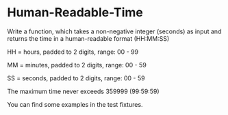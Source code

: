 # Human-Readable-Time



Write a function, which takes a non-negative integer (seconds) as input and returns the time in a human-readable format (HH:MM:SS) 



HH = hours, padded to 2 digits, range: 00 - 99



MM = minutes, padded to 2 digits, range: 00 - 59



SS = seconds, padded to 2 digits, range: 00 - 59 


The maximum time never exceeds 359999 (99:59:59)


You can find some examples in the test fixtures.
